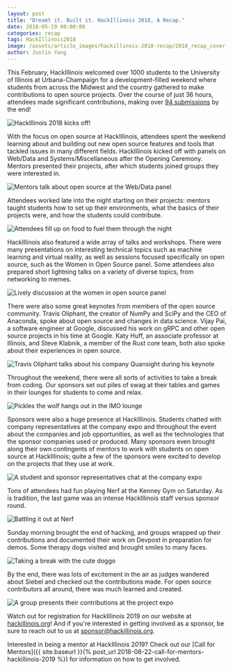 ```yaml
---
layout: post
title: "Dreamt it. Built it. HackIllinois 2018, A Recap."
date: 2018-05-19 00:00:00
categories: recap
tags: HackIllinois2018
image: /assets/article_images/hackillinois-2018-recap/2018_recap_cover.jpg
author: Justin Yang
---
```


This February, HackIllinois welcomed over 1000 students to the University of Illinois at Urbana-Champaign for a development-filled weekend where students from across the Midwest and the country gathered to make contributions to open source projects. Over the course of just 36 hours, attendees made significant contributions, making over [94 submissions](https://hackillinois-2018.devpost.com/submissions) by the end!

![HackIllinois 2018 kicks off!](/assets/article_images/hackillinois-2018-recap/ceremony.jpg "opening ceremony")

With the focus on open source at HackIllinois, attendees spent the weekend learning about and building out new open source features and tools that tackled issues in many different fields. HackIllinois kicked off with panels on Web/Data and Systems/Miscellaneous after the Opening Ceremony. Mentors presented their projects, after which students joined groups they were interested in.

![Mentors talk about open source at the Web/Data panel](/assets/article_images/hackillinois-2018-recap/panel.jpg "panel")

Attendees worked late into the night starting on their projects: mentors taught students how to set up their environments, what the basics of their projects were, and how the students could contribute.

![Attendees fill up on food to fuel them through the night](/assets/article_images/hackillinois-2018-recap/food.jpg "food")

HackIllinois also featured a wide array of talks and workshops. There were many presentations on interesting technical topics such as machine learning and virtual reality, as well as sessions focused specifically on open source, such as the Women in Open Source panel. Some attendees also prepared short lightning talks on a variety of diverse topics, from networking to memes.

![Lively discussion at the women in open source panel](/assets/article_images/hackillinois-2018-recap/wos.jpg "women in open source panel")

There were also some great keynotes from members of the open source community. Travis Oliphant, the creator of NumPy and SciPy and the CEO of Anaconda, spoke about open source and changes in data science. Vijay Pai, a software engineer at Google, discussed his work on gRPC and other open source projects in his time at Google. Katy Huff, an associate professor at Illinois, and Steve Klabnik, a member of the Rust core team, both also spoke about their experiences in open source.

![Travis Oliphant talks about his company Quansight during his keynote](/assets/article_images/hackillinois-2018-recap/travis.jpg "Travis Oliphant keynote")

Throughout the weekend, there were all sorts of activities to take a break from coding. Our sponsors set out piles of swag at their tables and games in their lounges for students to come and relax.

![Pickles the wolf hangs out in the IMO lounge](/assets/article_images/hackillinois-2018-recap/pickles.jpg "Pickles the wolf")

Sponsors were also a huge presence at HackIllinois. Students chatted with company representatives at the company expo and throughout the event about the companies and job opportunities, as well as the technologies that the sponsor companies used or produced. Many sponsors even brought along their own contingents of mentors to work with students on open source at HackIllinois; quite a few of the sponsors were excited to develop on the projects that they use at work.

![A student and sponsor representatives chat at the company expo](/assets/article_images/hackillinois-2018-recap/sponsor.jpg "company expo")

Tons of attendees had fun playing Nerf at the Kenney Gym on Saturday. As is tradition, the last game was an intense HackIllinois staff versus sponsor round.

![Battling it out at Nerf](/assets/article_images/hackillinois-2018-recap/nerf.jpg "Nerf battle")

Sunday morning brought the end of hacking, and groups wrapped up their contributions and documented their work on Devpost in preparation for demos. Some therapy dogs visited and brought smiles to many faces.

![Taking a break with the cute doggo](/assets/article_images/hackillinois-2018-recap/dog.jpg "doggo")

By the end, there was lots of excitement in the air as judges wandered about Siebel and checked out the contributions made. For open source contributors all around, there was much learned and created.

![A group presents their contributions at the project expo](/assets/article_images/hackillinois-2018-recap/demo.jpg "project demo")

Watch out for registration for HackIllinois 2019 on our website at [hackillinois.org](https://hackillinois.org)! And if you're interested in getting involved as a sponsor, be sure to reach out to us at sponsor@hackillinois.org.

Interested in being a mentor at HackIllinois 2019? Check out our [Call for Mentors]({{ site.baseurl }}{% post_url 2018-08-22-call-for-mentors-hackillinois-2019 %}) for information on how to get involved.
